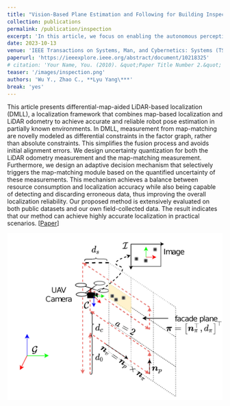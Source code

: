 ```yaml
---
title: "Vision-Based Plane Estimation and Following for Building Inspection With Autonomous UAV"
collection: publications
permalink: /publication/inspection 
excerpt: 'In this article, we focus on enabling the autonomous perception and control of a small unmanned aerial vehicle (UAV) for a façade inspection task. Specifically, we consider the perception as a planar object pose estimation problem by simplifying the building structure as a concatenation of planes, and the control as an optimal reference tracking control problem.'
date: 2023-10-13
venue: 'IEEE Transactions on Systems, Man, and Cybernetics: Systems (TSMC-S)' 
paperurl: 'https://ieeexplore.ieee.org/abstract/document/10218325'
# citation: 'Your Name, You. (2010). &quot;Paper Title Number 2.&quot; <i>Journal 1</i>. 1(2).'
teaser: '/images/inspection.png'
authors: 'Wu Y., Zhao C., **Lyu Yang\***'
break: 'yes'
---
```

This article presents differential-map-aided LiDAR-based localization (DMLL), a localization framework that combines map-based localization and LiDAR odometry to achieve accurate and reliable robot pose estimation in partially known environments. In DMLL, measurement from map-matching are novelly modeled as differential constraints in the factor graph, rather than absolute constraints. This simplifies the fusion process and avoids initial alignment errors. We design uncertainty quantization for both the LiDAR odometry measurement and the map-matching measurement. Furthermore, we design an adaptive decision mechanism that selectively triggers the map-matching module based on the quantified uncertainty of these measurements. This mechanism achieves a balance between resource consumption and localization accuracy while also being capable of detecting and discarding erroneous data, thus improving the overall localization reliability. Our proposed method is extensively evaluated on both public datasets and our own field-collected data. The result indicates that our method can achieve highly accurate localization in practical scenarios.
\[[Paper](https://ieeexplore.ieee.org/stamp/stamp.jsp?tp=&arnumber=10218325)\]

<img style="float: center;" src="/images/inspection.png">
